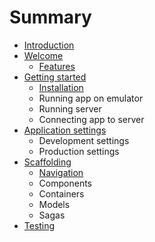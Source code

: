 # Summary

* [Introduction](README.md)
* [Welcome](intro/README.md)
    * [Features](intro/features.md)
* [Getting started](gettingstarted/README.md)
    * [Installation](gettingstarted/installation.md)
    * Running app on emulator
    * Running server
    * Connecting app to server
* [Application settings](settings/README.md)
    * Development settings
    * Production settings
* [Scaffolding](scaffolding/README.md)
    * [Navigation](scaffolding/navigation.md)
    * Components
    * Containers
    * Models
    * Sagas
* [Testing](testing/README.md)
